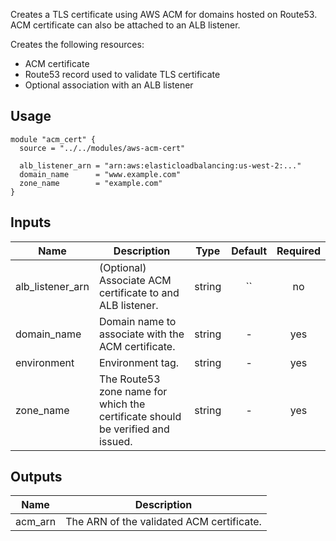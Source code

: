 <!-- BEGINNING OF PRE-COMMIT-TERRAFORM DOCS HOOK -->
Creates a TLS certificate using AWS ACM for domains hosted on Route53. ACM certificate can also be attached to an ALB listener.

Creates the following resources:

* ACM certificate
* Route53 record used to validate TLS certificate
* Optional association with an ALB listener

## Usage

```hcl
module "acm_cert" {
  source = "../../modules/aws-acm-cert"

  alb_listener_arn = "arn:aws:elasticloadbalancing:us-west-2:..."
  domain_name      = "www.example.com"
  zone_name        = "example.com"
}
```


## Inputs

| Name | Description | Type | Default | Required |
|------|-------------|:----:|:-----:|:-----:|
| alb_listener_arn | (Optional) Associate ACM certificate to and ALB listener. | string | `` | no |
| domain_name | Domain name to associate with the ACM certificate. | string | - | yes |
| environment | Environment tag. | string | - | yes |
| zone_name | The Route53 zone name for which the certificate should be verified and issued. | string | - | yes |

## Outputs

| Name | Description |
|------|-------------|
| acm_arn | The ARN of the validated ACM certificate. |

<!-- END OF PRE-COMMIT-TERRAFORM DOCS HOOK -->
